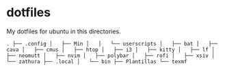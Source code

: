 # dotfiles
My dotfiles for ubuntu in this directories.

`
.
├── .config
│   ├── Min
│   │   └── userscripts
│   ├── bat
│   ├── cava
│   ├── cmus
│   ├── htop
│   ├── i3
│   ├── kitty
│   ├── lf
│   ├── neomutt
│   ├── nvim
│   ├── polybar
│   ├── rofi
│   ├── xsiv
│   └── zathura
├── .local
│   └── bin
├── Plantillas
└── texmf
`
